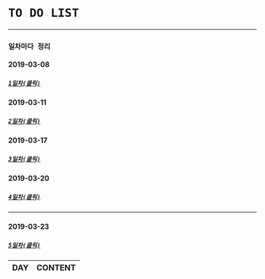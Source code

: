 # ```TO DO LIST```

---
### ```일차마다 정리```
#### 2019-03-08
##### [```1일차(클릭)```](https://github.com/etg6550/Project_TDL/tree/master/Day01)
#### 2019-03-11
##### [```2일차(클릭)```](https://github.com/etg6550/Project_TDL/tree/master/Day02)
#### 2019-03-17
##### [```3일차(클릭)```](https://github.com/etg6550/Project_TDL/tree/master/Day03)
#### 2019-03-20
##### [```4일차(클릭)```](https://github.com/ks2014858070/Project_TDL/tree/master/Day04)
---
#### 2019-03-23
##### [```5일차(클릭)```](https://github.com/ks2014858070/Project_TDL/tree/master/Day05)
|DAY|CONTENT|
|---|-------|

